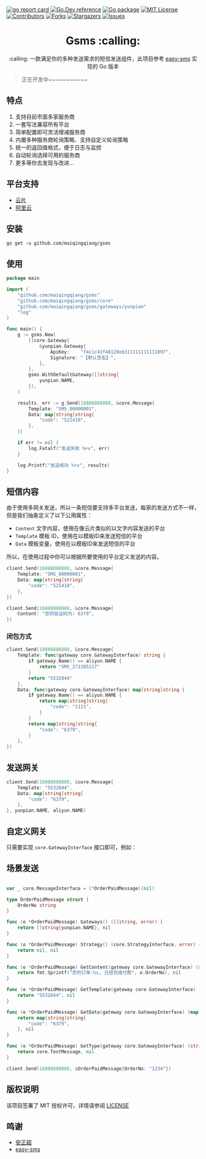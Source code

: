<a name="readme-top"></a>

<!-- PROJECT SHIELDS -->

[![go report card][go-report-card]][go-report-card-url]
[![Go.Dev reference][go.dev-reference]][go.dev-reference-url]
[![Go package][go-pacakge]][go-pacakge-url]
[![MIT License][license-shield]][license-url]
[![Contributors][contributors-shield]][contributors-url]
[![Forks][forks-shield]][forks-url]
[![Stargazers][stars-shield]][stars-url]
[![Issues][issues-shield]][issues-url]


<h1 align="center">Gsms :calling: </h1>

<p align="center">:calling: 一款满足你的多种发送需求的短信发送组件，此项目参考 <a href="https://github.com/overtrue/easy-sms">easy-sms</a> 实现的 Go 版本 </p>

> 正在开发中~~~~~~~~~~~

## 特点

1. 支持目前市面多家服务商
2. 一套写法兼容所有平台
3. 简单配置即可灵活增减服务商
4. 内置多种服务商轮询策略、支持自定义轮询策略
5. 统一的返回值格式，便于日志与监控
6. 自动轮询选择可用的服务商
7. 更多等你去发现与改进...

## 平台支持

- [云片](https://www.yunpian.com)
- [阿里云](https://www.aliyun.com/)

## 安装

```shell
go get -u github.com/maiqingqiang/gsms
```

## 使用

```go
package main

import (
	"github.com/maiqingqiang/gsms"
	"github.com/maiqingqiang/gsms/core"
	"github.com/maiqingqiang/gsms/gateways/yunpian"
	"log"
)

func main() {
	g := gsms.New(
		[]core.Gateway{
			&yunpian.Gateway{
				ApiKey:    "f4c1c41f48120eb311111111111097",
				Signature: "【默认签名】",
			},
		},
		gsms.WithDefaultGateway([]string{
			yunpian.NAME,
		}),
	)

	results, err := g.Send(18888888888, &core.Message{
		Template: "SMS_00000001",
		Data: map[string]string{
			"code": "521410",
		},
	})

	if err != nil {
		log.Fatalf("发送失败 %+v", err)
	}

	log.Printf("发送成功 %+v", results)
}
```

## 短信内容

由于使用多网关发送，所以一条短信要支持多平台发送，每家的发送方式不一样，但是我们抽象定义了以下公用属性：
- `Content` 文字内容，使用在像云片类似的以文字内容发送的平台
- `Template` 模板 ID，使用在以模板ID来发送短信的平台
- `Data`  模板变量，使用在以模板ID来发送短信的平台

所以，在使用过程中你可以根据所要使用的平台定义发送的内容。

```go
client.Send(18888888888, &core.Message{
    Template: "SMS_00000001",
    Data: map[string]string{
        "code": "521410",
    },
})

client.Send(18888888888, &core.Message{
    Content: "您的验证码为: 6379",
})
```

### 闭包方式
```go
client.Send(18888888888, &core.Message{
    Template: func(gateway core.GatewayInterface) string {
        if gateway.Name() == aliyun.NAME {
            return "SMS_271385117"
        }
        return "5532044"
    },
    Data: func(gateway core.GatewayInterface) map[string]string {
        if gateway.Name() == aliyun.NAME {
            return map[string]string{
                "code": "1111",
            }
        }
        return map[string]string{
            "code": "6379",
        }
    },
})
```

## 发送网关
```go
client.Send(18888888888, &core.Message{
    Template: "5532044",
    Data: map[string]string{
        "code": "6379",
    },
}, yunpian.NAME, aliyun.NAME)
```

## 自定义网关

只需要实现 `core.GatewayInterface` 接口即可，例如：

## 场景发送

```go

var _ core.MessageInterface = (*OrderPaidMessage)(nil)

type OrderPaidMessage struct {
	OrderNo string
}

func (o *OrderPaidMessage) Gateways() ([]string, error) {
	return []string{yunpian.NAME}, nil
}

func (o *OrderPaidMessage) Strategy() (core.StrategyInterface, error) {
	return nil, nil
}

func (o *OrderPaidMessage) GetContent(gateway core.GatewayInterface) (string, error) {
	return fmt.Sprintf("您的订单:%s, 已经完成付款", o.OrderNo), nil
}

func (o *OrderPaidMessage) GetTemplate(gateway core.GatewayInterface) (string, error) {
	return "5532044", nil
}

func (o *OrderPaidMessage) GetData(gateway core.GatewayInterface) (map[string]string, error) {
	return map[string]string{
		"code": "6379",
	}, nil
}

func (o *OrderPaidMessage) GetType(gateway core.GatewayInterface) (string, error) {
	return core.TextMessage, nil
}

client.Send(18888888888, &OrderPaidMessage{OrderNo: "1234"})

```

## 版权说明

该项目签署了 MIT 授权许可，详情请参阅 [LICENSE](LICENSE)

## 鸣谢

- [安正超](https://github.com/overtrue)
- [easy-sms](https://github.com/overtrue/easy-sms)

<!-- MARKDOWN LINKS & IMAGES -->

[contributors-shield]: https://img.shields.io/github/contributors/maiqingqiang/Gsms.svg
[contributors-url]: https://github.com/maiqingqiang/Gsms/graphs/contributors
[forks-shield]: https://img.shields.io/github/forks/maiqingqiang/Gsms.svg
[forks-url]: https://github.com/maiqingqiang/Gsms/network/members
[stars-shield]: https://img.shields.io/github/stars/maiqingqiang/Gsms.svg
[stars-url]: https://github.com/maiqingqiang/Gsms/stargazers
[issues-shield]: https://img.shields.io/github/issues/maiqingqiang/Gsms.svg
[issues-url]: https://github.com/maiqingqiang/Gsms/issues
[license-shield]: https://img.shields.io/github/license/maiqingqiang/Gsms.svg
[license-url]: https://github.com/maiqingqiang/Gsms/blob/main/LICENSE
[go-report-card]: https://goreportcard.com/badge/github.com/maiqingqiang/Gsms
[go-report-card-url]: https://goreportcard.com/report/github.com/maiqingqiang/Gsms
[go.dev-reference]: https://img.shields.io/badge/go.dev-reference-blue?logo=go&logoColor=white
[go.dev-reference-url]: https://pkg.go.dev/github.com/maiqingqiang/gsms?tab=doc
[go-pacakge]: https://github.com/maiqingqiang/Gsms/actions/workflows/test.yml/badge.svg?branch=main
[go-pacakge-url]: https://github.com/maiqingqiang/Gsms/actions/workflows/test.yml